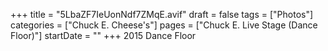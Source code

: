 +++
title = "5LbaZF7IeUonNdf7ZMqE.avif"
draft = false
tags = ["Photos"]
categories = ["Chuck E. Cheese's"]
pages = ["Chuck E. Live Stage (Dance Floor)"]
startDate = ""
+++
2015 Dance Floor
